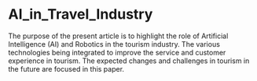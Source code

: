 # AI_in_Travel_Industry
The purpose of the present article is to highlight the role of Artificial Intelligence (AI) and Robotics in the  tourism industry. The various technologies being integrated to improve the service and customer experience  in tourism. The expected changes and challenges in tourism in the future are focused in this paper.
